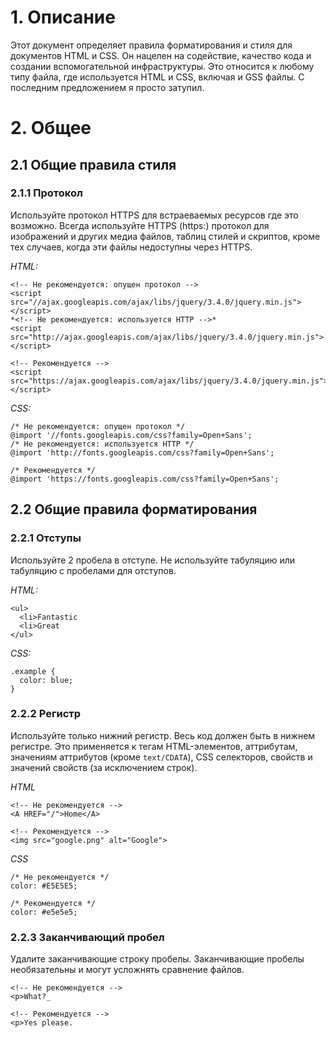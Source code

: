 # 1. Описание
Этот документ определяет правила форматирования и стиля для документов HTML и CSS. Он нацелен на содействие, качество кода и создании вспомогательной инфраструктуры. Это относится к любому типу файла, где используется HTML и CSS, включая и GSS файлы. С последним предложением я просто затупил.
# 2. Общее
## 2.1 Общие правила стиля
### 2.1.1 Протокол
Используйте протокол HTTPS для встраеваемых ресурсов где это возможно.
Всегда используйте HTTPS (https:) протокол для изображений и других медиа файлов, таблиц стилей и скриптов, кроме тех случаев, когда эти файлы недоступны через HTTPS.

*HTML:*

    <!-- Не рекомендуется: опущен протокол -->
    <script src="//ajax.googleapis.com/ajax/libs/jquery/3.4.0/jquery.min.js"></script>
    *<!-- Не рекомендуется: используется HTTP -->*
    <script src="http://ajax.googleapis.com/ajax/libs/jquery/3.4.0/jquery.min.js"></script>

    <!-- Рекомендуется -->
    <script src="https://ajax.googleapis.com/ajax/libs/jquery/3.4.0/jquery.min.js"></script>
  
*CSS:*
  
    /* Не рекомендуется: опущен протокол */
    @import '//fonts.googleapis.com/css?family=Open+Sans';
    /* Не рекомендуется: используется HTTP */
    @import 'http://fonts.googleapis.com/css?family=Open+Sans';
  
    /* Рекомендуется */
    @import 'https://fonts.googleapis.com/css?family=Open+Sans';

## 2.2 Общие правила форматирования
### 2.2.1 Отступы
Используйте 2 пробела в отступе.
Не используйте табуляцию или табуляцию с пробелами для отступов.

*HTML:*

    <ul>
      <li>Fantastic
      <li>Great
    </ul>
    
*CSS:*

    .example {
      color: blue;
    }

### 2.2.2 Регистр
Используйте только нижний регистр.
Весь код должен быть в нижнем регистре. Это применяется к тегам HTML-элементов, аттрибутам, значениям аттрибутов (кроме `text/CDATA`), CSS селекторов, свойств и значений свойств (за исключением строк).

*HTML*

    <!-- Не рекомендуется -->
    <A HREF="/">Home</A>

    <!-- Рекомендуется -->
    <img src="google.png" alt="Google">

*CSS*

    /* Не рекомендуется */
    color: #E5E5E5;

    /* Рекомендуется */
    color: #e5e5e5;

### 2.2.3 Заканчивающий пробел
Удалите заканчивающие строку пробелы.
Заканчивающие пробелы необязательны и могут усложнять сравнение файлов.

    <!-- Не рекомендуется -->
    <p>What?_

    <!-- Рекомендуется -->
    <p>Yes please.
